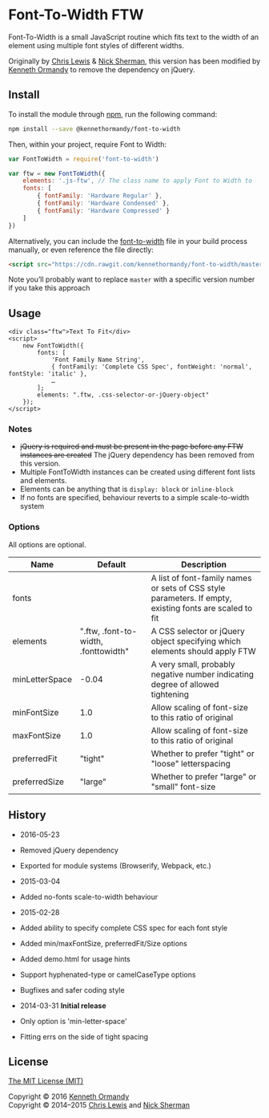 # Font-To-Width FTW

Font-To-Width is a small JavaScript routine which fits text to the width of an element using multiple font styles of different widths.

Originally by [Chris Lewis](http://chrissam42.com/) & [Nick Sherman](http://nicksherman.com/), this version has been modified by [Kenneth Ormandy](http://kennethormandy.com) to remove the dependency on jQuery.

## Install

To install the module through [npm](https://npmjs.org), run the following command:

```sh
npm install --save @kennethormandy/font-to-width
```

Then, within your project, require Font to Width:

```js
var FontToWidth = require('font-to-width')

var ftw = new FontToWidth({
	elements: '.js-ftw', // The class name to apply Font to Width to
	fonts: [
		{ fontFamily: 'Hardware Regular' },
		{ fontFamily: 'Hardware Condensed' },
		{ fontFamily: 'Hardware Compressed' }
	]
})
```

Alternatively, you can include the [font-to-width](/font-to-width.js) file in your build process manually, or even reference the file directly:

```html
<script src="https://cdn.rawgit.com/kennethormandy/font-to-width/master/font-to-width.js"></script>
```

Note you’ll probably want to replace `master` with a specific version number if you take this approach

## Usage

	<div class="ftw">Text To Fit</div>
	<script>
		new FontToWidth({
			fonts: [
				'Font Family Name String',
				{ fontFamily: 'Complete CSS Spec', fontWeight: 'normal', fontStyle: 'italic' },
				…
			];
			elements: ".ftw, .css-selector-or-jQuery-object"
		});
	</script>

### Notes

* ~~jQuery is required and must be present in the page before any FTW instances are created~~ The jQuery dependency has been removed from this version.
* Multiple FontToWidth instances can be created using different font lists and elements.
* Elements can be anything that is `display: block` or `inline-block`
* If no fonts are specified, behaviour reverts to a simple scale-to-width system

### Options

All options are optional.

Name            | Default                               | Description
----------------|---------------------------------------|----------------------------------------------------------------------------------
 fonts          |                                       |  A list of font-family names or sets of CSS style parameters. If empty, existing fonts are scaled to fit
 elements       | ".ftw, .font-to-width, .fonttowidth"  |  A CSS selector or jQuery object specifying which elements should apply FTW
 minLetterSpace | -0.04                                 |  A very small, probably negative number indicating degree of allowed tightening
 minFontSize    | 1.0                                   |  Allow scaling of font-size to this ratio of original
 maxFontSize    | 1.0                                   |  Allow scaling of font-size to this ratio of original
 preferredFit   | "tight"                               |  Whether to prefer "tight" or "loose" letterspacing
 preferredSize  | "large"                               |  Whether to prefer "large" or "small" font-size

## History

* 2016-05-23
 * Removed jQuery dependency
 * Exported for module systems (Browserify, Webpack, etc.)

* 2015-03-04
 * Added no-fonts scale-to-width behaviour

* 2015-02-28
 * Added ability to specify complete CSS spec for each font style
 * Added min/maxFontSize, preferredFit/Size options
 * Added demo.html for usage hints
 * Support hyphenated-type or camelCaseType options
 * Bugfixes and safer coding style

* 2014-03-31 **Initial release**
 * Only option is 'min-letter-space'
 * Fitting errs on the side of tight spacing

## License

[The MIT License (MIT)](LICENSE.md)

Copyright © 2016 [Kenneth Ormandy](http://kennethormandy.com)<br />
Copyright © 2014–2015 [Chris Lewis](http://chrissam42.com/) and [Nick Sherman](http://nicksherman.com/)
